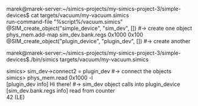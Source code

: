 marek@marek-server:~/simics-projects/my-simics-project-3/simple-devices$ cat targets/vacuum/my-vacuum.simics  
run-command-file "%script%/vacuum.simics"  
@SIM_create_object("simple_device", "sim_dev", [])  #-> create one object  
phys_mem.add-map sim_dev.bank.regs 0x1000 0x100  
@SIM_create_object("plugin_device", "plugin_dev", [])  #-> create another  

marek@marek-server:~/simics-projects/my-simics-project-3/simple-devices$./bin/simics targets/vacuum/my-vacuum.simics  

simics> sim_dev->connect2 = plugin_dev  #-> connect the objects  
simics> phys_mem.read 0x1000 -l  
[plugin_dev info] Hi there!  #-> sim_dev object calls into plugin_device  
[sim_dev.bank.regs info] read from counter  
42 (LE)  
